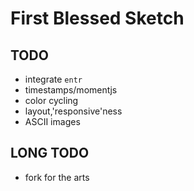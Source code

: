 # First Blessed Sketch

## TODO
- integrate `entr`
- timestamps/momentjs
- color cycling
- layout,'responsive'ness
- ASCII images

## LONG TODO
- fork for the arts

